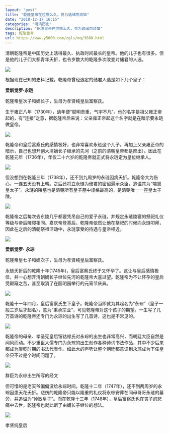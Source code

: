 ```yaml
---
layout: "post"
title: "乾隆皇帝在位哪么久，竟为选储而烦恼"
date: "2018-12-17 16:15"
categories: "明清历史"
description: "乾隆皇帝在位哪么久，竟为选储而烦恼"
tags: 乾隆皇帝
url: https://www.y5000.com/zgls/mq/3880.html
---
```






清朝乾隆帝是中国历史上活得最久、执政时间最长的皇帝。他的儿子也有很多。但是他的儿子们大都青年夭折，也令岁数大的乾隆多次改变对储君的人选。

![](https://img.y5000.com/uploads/allimg/161026/093354DK-0.jpg)

根据现在已知的史料记载，乾隆帝曾经选定的储君人选是如下几个皇子：

**爱新觉罗·永琏**

乾隆帝皇次子和嫡长子，生母为孝贤纯皇后富察氏。

生于雍正八年（1730年），幼年便“聪明贵重，气宇不凡”。他的名字是祖父雍正帝起的，有“连接”之意，据乾隆帝后来说：父亲雍正帝起这个名字就是在暗示要永琏做皇帝。

![](https://img.y5000.com/uploads/allimg/161026/8-1610260945105K.jpg)

乾隆帝和皇后富察氏的感情极好，也非常喜欢永琏这个儿子。再加上父亲雍正帝的暗示，自己也想开创大清嫡长子继承的先河（之前的清朝皇帝都是庶出）。因此在乾隆元年（1736年），年仅二十六岁的乾隆帝就正式将永琏定为皇位继承人。

![](https://img.y5000.com/uploads/allimg/161026/8-161026094526235.jpg)

但没想到在乾隆三年（1738年），还不到九周岁的永琏因病夭折。乾隆帝大为伤心，一连五天没有上朝。之后还将立永琏为储君的密诏遍示众臣，追谥其为“端慧皇太子”。永琏的陵墓也是清朝所有皇子墓中规格最高的，是清朝唯一一座皇太子陵。

![](https://img.y5000.com/uploads/allimg/161026/8-161026094544L0.jpg)

乾隆帝之后每次去东陵几乎都要凭吊自己的爱子永琏，并规定永琏陵寝的祭祀礼仪等级与帝后陵寝相同。嘉庆帝登基后，乾隆帝依然让他在祭祀的时候向永琏叩拜，因此在之后的清朝祭祖活动中，永琏享受的待遇与皇帝相近。

![](https://img.y5000.com/uploads/allimg/161026/09335454P-4.jpg)

**爱新觉罗·** **永琮**

乾隆帝皇七子和嫡次子，生母为孝贤纯皇后富察氏。

永琏夭折后的乾隆十年(1745年)，皇后富察氏终于又怀孕了。这让与皇后感情极佳，并一心想开清朝嫡长子继位先河的乾隆帝大喜过望。乾隆帝为不让怀孕的皇后受颠簸之苦，甚至取消了在圆明园举行的元宵节庆典。

![](https://img.y5000.com/uploads/allimg/161026/0933543A3-5.jpg)

乾隆十一年四月，皇后富察氏生下皇子。乾隆帝当即就为其起名为“永琮”（皇子一般三岁后才起名），意为“秉承宗业”，可见乾隆帝对这个孩子的期望。一生写了几万首诗的乾隆帝还专门为永琮的出生写了几首诗，这也是不常见的。

![](https://img.y5000.com/uploads/allimg/161026/8-1610260946051b.jpg)

乾隆帝的母亲、孝圣宪皇后钮钴禄氏对永琮的出生也非常高兴，而朝廷大臣自然是闻风而动。不少重臣大儒专门为永琮的出生创作各种诗词书法作品，其中不少后来都成为康乾时期的书法代表作。如此大的声势让整个朝廷都意识到永琮成为下任皇帝只不过是个时间问题了。

![](https://img.y5000.com/uploads/allimg/161026/8-161026094613351.jpg)

群臣为永琮出生所写的经文

但可惜的是老天爷偏偏没给永琮时间。乾隆十二年（1747年），还不到两周岁的永琮因患天花夭折。悲伤的乾隆帝只能以隆重的礼仪将永琮安葬在同母哥哥永琏的墓旁，并追谥为“悼敏皇子”。而在乾隆十三年（1748年），皇后富察氏也在丧子的悲痛中去世，乾隆帝也就此断了由嫡长子继位的想法。

![](https://img.y5000.com/uploads/allimg/161026/0933545238-8.jpg)

孝贤纯皇后
